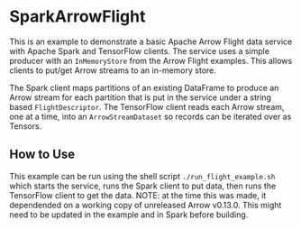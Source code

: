 # SparkArrowFlight

This is an example to demonstrate a basic Apache Arrow Flight data service with Apache Spark and TensorFlow clients. The service uses a simple producer with an `InMemoryStore` from the Arrow Flight examples. This allows clients to put/get Arrow streams to an in-memory store.

The Spark client maps partitions of an existing DataFrame to produce an Arrow stream for each partition that is put in the service under a string based `FlightDescriptor`. The TensorFlow client reads each Arrow stream, one at a time, into an `ArrowStreamDataset` so records can be iterated over as Tensors.

## How to Use

This example can be run using the shell script `./run_flight_example.sh` which starts the service, runs the Spark client to put data, then runs the TensorFlow client to get the data. NOTE: at the time this was made, it dependended on a working copy of unreleased Arrow v0.13.0. This might need to be updated in the example and in Spark before building.
